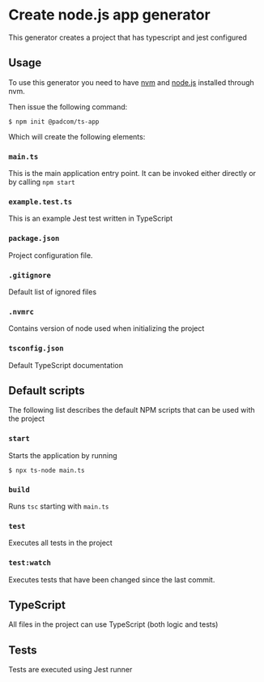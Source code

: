 # Create node.js app generator

This generator creates a project that has typescript and jest configured

## Usage

To use this generator you need to have [nvm](https://github.com/nvm-sh/nvm#installing-and-updating) and [node.js](https://nodejs.org) installed through nvm.

Then issue the following command:

```
$ npm init @padcom/ts-app
```

Which will create the following elements:

### `main.ts`
This is the main application entry point. It can be invoked either directly or by calling `npm start`

### `example.test.ts`
This is an example Jest test written in TypeScript

### `package.json`
Project configuration file.

### `.gitignore`
Default list of ignored files

### `.nvmrc`
Contains version of node used when initializing the project

### `tsconfig.json`
Default TypeScript documentation

## Default scripts

The following list describes the default NPM scripts that can be used with the project

### `start`

Starts the application by running

```
$ npx ts-node main.ts
```

### `build`

Runs `tsc` starting with `main.ts`

### `test`

Executes all tests in the project

### `test:watch`

Executes tests that have been changed since the last commit.

## TypeScript

All files in the project can use TypeScript (both logic and tests)

## Tests

Tests are executed using Jest runner
